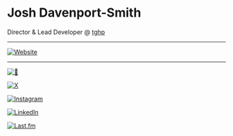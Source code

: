 # Josh Davenport-Smith

Director & Lead Developer @ [tghp](https://www.tghp.co.uk/)

---

[![Website](https://shields.io/badge/joshdavenport.co.uk-black?logo=iterm2&style=for-the-badge)](https://www.joshdavenport.co.uk)

---

[![🦋](https://shields.io/badge/josh.davenportsmith.com-lightsteelblue?logo=bluesky&style=for-the-badge)](https://bsky.app/profile/josh.davenportsmith.com)

[![X](https://shields.io/badge/joshdprts-black?logo=x&style=for-the-badge)](https://x.com/joshdprts)

[![Instagram](https://shields.io/badge/instagram-jdprts-red?logo=instagram&style=for-the-badge)](https://instagram.com/jdprts)

[![LinkedIn](https://shields.io/badge/linkedin-josh_davenport--smith-white?logo=linkedin&style=for-the-badge)](https://www.linkedin.com/in/josh-davenport/)

[![Last.fm](https://shields.io/badge/last.fm-yoshagogo-red?logo=lastdotfm&style=for-the-badge)](https://www.last.fm/user/yoshagogo)

